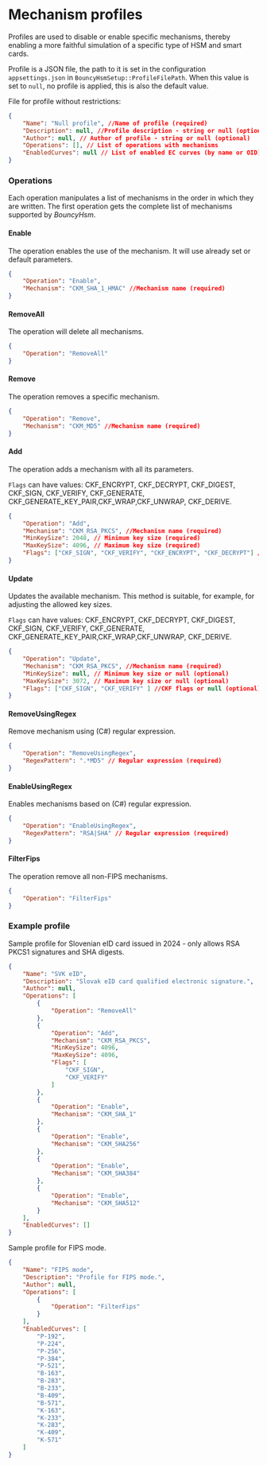 # Mechanism profiles
Profiles are used to disable or enable specific mechanisms, thereby enabling a more faithful simulation of a specific type of HSM and smart cards.

Profile is a JSON file, the path to it is set in the configuration `appsettings.json` in `BouncyHsmSetup::ProfileFilePath`.
When this value is set to `null`, no profile is applied, this is also the default value.

File for profile without restrictions:
```json
{
    "Name": "Null profile", //Name of profile (required)
    "Description": null, //Profile description - string or null (optional)
    "Author": null, // Author of profile - string or null (optional)
    "Operations": [], // List of operations with mechanisms
    "EnabledCurves": null // List of enabled EC curves (by name or OID) - array of strings or null (optional)
}
```

### Operations
Each operation manipulates a list of mechanisms in the order in which they are written. The first operation gets the complete list of mechanisms supported by _BouncyHsm_.

#### Enable
The operation enables the use of the mechanism. It will use already set or default parameters.

```json
{
    "Operation": "Enable",
    "Mechanism": "CKM_SHA_1_HMAC" //Mechanism name (required)
}
```

#### RemoveAll
The operation will delete all mechanisms.

```json
{
    "Operation": "RemoveAll"
}
```

#### Remove
The operation removes a specific mechanism.

```json
{
    "Operation": "Remove",
    "Mechanism": "CKM_MD5" //Mechanism name (required)
}
```

#### Add
The operation adds a mechanism with all its parameters.

`Flags` can have values: CKF_ENCRYPT, CKF_DECRYPT, CKF_DIGEST, CKF_SIGN, CKF_VERIFY, CKF_GENERATE, CKF_GENERATE_KEY_PAIR,CKF_WRAP,CKF_UNWRAP, CKF_DERIVE.

```json
{
    "Operation": "Add",
    "Mechanism": "CKM_RSA_PKCS", //Mechanism name (required)
    "MinKeySize": 2048, // Minimum key size (required)
    "MaxKeySize": 4096, // Maximum key size (required)
    "Flags": ["CKF_SIGN", "CKF_VERIFY", "CKF_ENCRYPT", "CKF_DECRYPT"] //CKF flags (required)
}
```

#### Update
Updates the available mechanism. This method is suitable, for example, for adjusting the allowed key sizes.

`Flags` can have values: CKF_ENCRYPT, CKF_DECRYPT, CKF_DIGEST, CKF_SIGN, CKF_VERIFY, CKF_GENERATE, CKF_GENERATE_KEY_PAIR,CKF_WRAP,CKF_UNWRAP, CKF_DERIVE.

```json
{
    "Operation": "Update",
    "Mechanism": "CKM_RSA_PKCS", //Mechanism name (required)
    "MinKeySize": null, // Minimum key size or null (optional)
    "MaxKeySize": 3072, // Maximum key size or null (optional)
    "Flags": ["CKF_SIGN", "CKF_VERIFY" ] //CKF flags or null (optional)
}
```
#### RemoveUsingRegex
Remove mechanism using (C#) regular expression.

```json
{
    "Operation": "RemoveUsingRegex",
    "RegexPattern": ".*MD5" // Regular expression (required)
}
```

#### EnableUsingRegex
Enables mechanisms based on (C#) regular expression.

```json
{
    "Operation": "EnableUsingRegex",
    "RegexPattern": "RSA|SHA" // Regular expression (required)
}
```

#### FilterFips
The operation remove all non-FIPS mechanisms.

```json
{
    "Operation": "FilterFips"
}
```

### Example profile
Sample profile for Slovenian eID card issued in 2024 - only allows RSA PKCS1 signatures and SHA digests.

```json
{
    "Name": "SVK eID",
    "Description": "Slovak eID card qualified electronic signature.",
    "Author": null,
    "Operations": [
        {
            "Operation": "RemoveAll"
        },
        {
            "Operation": "Add",
            "Mechanism": "CKM_RSA_PKCS",
            "MinKeySize": 4096,
            "MaxKeySize": 4096,
            "Flags": [
                "CKF_SIGN",
                "CKF_VERIFY"
            ]
        },
        {
            "Operation": "Enable",
            "Mechanism": "CKM_SHA_1"
        },
        {
            "Operation": "Enable",
            "Mechanism": "CKM_SHA256"
        },
        {
            "Operation": "Enable",
            "Mechanism": "CKM_SHA384"
        },
        {
            "Operation": "Enable",
            "Mechanism": "CKM_SHA512"
        }
    ],
    "EnabledCurves": []
}
```

Sample profile for FIPS mode.

```json
{
    "Name": "FIPS mode",
    "Description": "Profile for FIPS mode.",
    "Author": null,
    "Operations": [
        {
            "Operation": "FilterFips"
        }
    ],
    "EnabledCurves": [
        "P-192",
        "P-224",
        "P-256",
        "P-384",
        "P-521",
        "B-163",
        "B-283",
        "B-233",
        "B-409",
        "B-571",
        "K-163",
        "K-233",
        "K-283",
        "K-409",
        "K-571"
    ]
}
```
